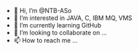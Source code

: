 - 👋 Hi, I’m @NTB-ASo
- 👀 I’m interested in JAVA, C, IBM MQ, VMS
- 🌱 I’m currently learning GitHub
- 💞️ I’m looking to collaborate on ...
- 📫 How to reach me ...

<!---
NTB-ASo/NTB-ASo is a ✨ special ✨ repository because its `README.md` (this file) appears on your GitHub profile.
You can click the Preview link to take a look at your changes.
--->
